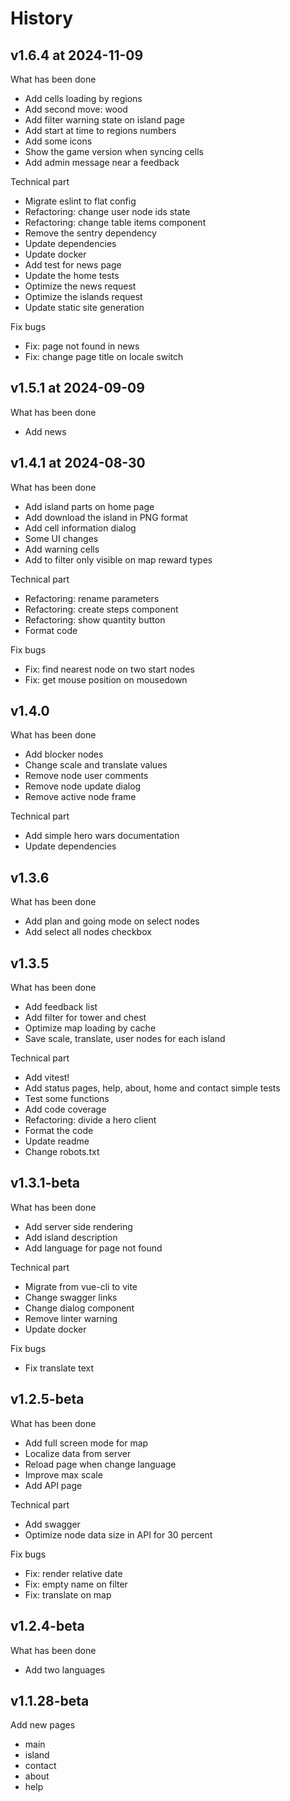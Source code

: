 # History

## v1.6.4 at 2024-11-09

What has been done

* Add cells loading by regions
* Add second move: wood
* Add filter warning state on island page
* Add start at time to regions numbers
* Add some icons
* Show the game version when syncing cells
* Add admin message near a feedback

Technical part

* Migrate eslint to flat config
* Refactoring: change user node ids state
* Refactoring: change table items component
* Remove the sentry dependency
* Update dependencies
* Update docker
* Add test for news page
* Update the home tests
* Optimize the news request
* Optimize the islands request
* Update static site generation

Fix bugs

* Fix: page not found in news
* Fix: change page title on locale switch


## v1.5.1 at 2024-09-09

What has been done

* Add news


## v1.4.1 at 2024-08-30

What has been done

* Add island parts on home page
* Add download the island in PNG format
* Add cell information dialog
* Some UI changes
* Add warning cells
* Add to filter only visible on map reward types

Technical part

* Refactoring: rename parameters
* Refactoring: create steps component
* Refactoring: show quantity button
* Format code

Fix bugs

* Fix: find nearest node on two start nodes
* Fix: get mouse position on mousedown


## v1.4.0

What has been done

* Add blocker nodes
* Change scale and translate values
* Remove node user comments
* Remove node update dialog
* Remove aсtive node frame

Technical part

* Add simple hero wars documentation
* Update dependencies


## v1.3.6

What has been done

* Add plan and going mode on select nodes
* Add select all nodes checkbox


## v1.3.5

What has been done

* Add feedback list
* Add filter for tower and chest
* Optimize map loading by cache
* Save scale, translate, user nodes for each island

Technical part

* Add vitest!
* Add status pages, help, about, home and contact simple tests
* Test some functions
* Add code coverage
* Refactoring: divide a hero client
* Format the code
* Update readme
* Change robots.txt


## v1.3.1-beta

What has been done

* Add server side rendering
* Add island description
* Add language for page not found

Technical part

* Migrate from vue-cli to vite
* Change swagger links
* Change dialog component
* Remove linter warning
* Update docker

Fix bugs

* Fix translate text


## v1.2.5-beta

What has been done

* Add full screen mode for map
* Localize data from server
* Reload page when change language
* Improve max scale
* Add API page

Technical part

* Add swagger
* Optimize node data size in API for 30 percent

Fix bugs

* Fix: render relative date
* Fix: empty name on filter
* Fix: translate on map


## v1.2.4-beta

What has been done

* Add two languages


## v1.1.28-beta

Add new pages

* main
* island
* contact
* about
* help
